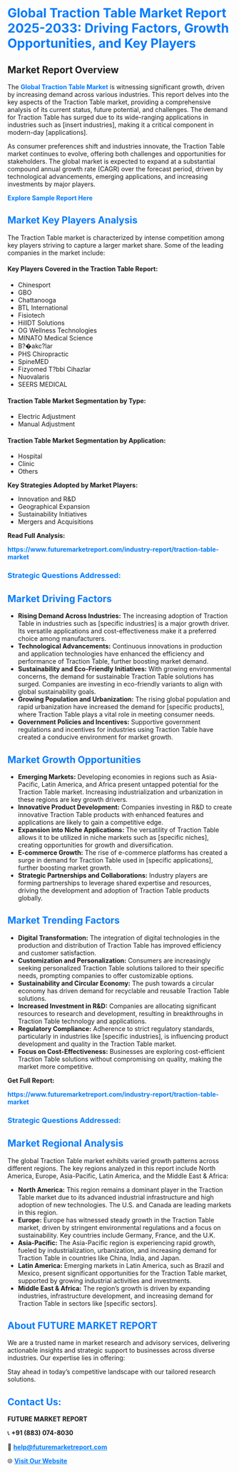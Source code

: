 <h1 style="color: #007BFF;">Global Traction Table Market Report 2025-2033: Driving Factors, Growth Opportunities, and Key Players</h1>

<section id="overview">
<h2>Market Report Overview</h2>
<p>The <a href="https://www.futuremarketreport.com/industry-report/traction-table-market" style="color: #007BFF; text-decoration: none;"><strong>Global Traction Table Market</strong></a> is witnessing significant growth, driven by increasing demand across various industries. This report delves into the key aspects of the Traction Table market, providing a comprehensive analysis of its current status, future potential, and challenges. The demand for Traction Table has surged due to its wide-ranging applications in industries such as [insert industries], making it a critical component in modern-day [applications].</p>
<p>As consumer preferences shift and industries innovate, the Traction Table market continues to evolve, offering both challenges and opportunities for stakeholders. The global market is expected to expand at a substantial compound annual growth rate (CAGR) over the forecast period, driven by technological advancements, emerging applications, and increasing investments by major players.</p>
</section>

<section id="overview">
<p><a href="https://www.futuremarketreport.com/request-sample/reportId=79323" style="color: #007BFF; text-decoration: none;"><strong>Explore Sample Report Here</strong></a></p>
</section>

<section id="key-players">
<h2 style="color: #007BFF;">Market Key Players Analysis</h2>
<p>The Traction Table market is characterized by intense competition among key players striving to capture a larger market share. Some of the leading companies in the market include:</p>
<h4>Key Players Covered in the Traction Table Report:</h4>
<ul><li>Chinesport</li><li>GBO</li><li>Chattanooga</li><li>BTL International</li><li>Fisiotech</li><li>HillDT Solutions</li><li>OG Wellness Technologies</li><li>MINATO Medical Science</li><li>B?�akc?lar</li><li>PHS Chiropractic</li><li>SpineMED</li><li>Fizyomed T?bbi Cihazlar</li><li>Nuovalaris</li><li>SEERS MEDICAL</li></ul>
<h4>Traction Table Market Segmentation by Type:</h4>
<ul><li>Electric Adjustment</li><li>Manual Adjustment</li></ul>

<h4>Traction Table Market Segmentation by Application:</h4>
<ul><li>Hospital</li><li>Clinic</li><li>Others</li></ul>
<p><strong>Key Strategies Adopted by Market Players:</strong></p>
<ul>
<li>Innovation and R&D</li>
<li>Geographical Expansion</li>
<li>Sustainability Initiatives</li>
<li>Mergers and Acquisitions</li>
</ul>
</section>

<section>
<p><strong>Read Full Analysis: </strong></p><a href="https://www.futuremarketreport.com/industry-report/traction-table-market" style="color: #007BFF; text-decoration: none;"><strong>https://www.futuremarketreport.com/industry-report/traction-table-market</strong></a>
<h3 style="color: #007BFF;">Strategic Questions Addressed:</h3>
</section>

<section id="driving-factors">
<h2 style="color: #007BFF;">Market Driving Factors</h2>
<ul>
<li><strong>Rising Demand Across Industries:</strong> The increasing adoption of Traction Table in industries such as [specific industries] is a major growth driver. Its versatile applications and cost-effectiveness make it a preferred choice among manufacturers.</li>
<li><strong>Technological Advancements:</strong> Continuous innovations in production and application technologies have enhanced the efficiency and performance of Traction Table, further boosting market demand.</li>
<li><strong>Sustainability and Eco-Friendly Initiatives:</strong> With growing environmental concerns, the demand for sustainable Traction Table solutions has surged. Companies are investing in eco-friendly variants to align with global sustainability goals.</li>
<li><strong>Growing Population and Urbanization:</strong> The rising global population and rapid urbanization have increased the demand for [specific products], where Traction Table plays a vital role in meeting consumer needs.</li>
<li><strong>Government Policies and Incentives:</strong> Supportive government regulations and incentives for industries using Traction Table have created a conducive environment for market growth.</li>
</ul>
</section>

<section id="growth-opportunities">
<h2 style="color: #007BFF;">Market Growth Opportunities</h2>
<ul>
<li><strong>Emerging Markets:</strong> Developing economies in regions such as Asia-Pacific, Latin America, and Africa present untapped potential for the Traction Table market. Increasing industrialization and urbanization in these regions are key growth drivers.</li>
<li><strong>Innovative Product Development:</strong> Companies investing in R&D to create innovative Traction Table products with enhanced features and applications are likely to gain a competitive edge.</li>
<li><strong>Expansion into Niche Applications:</strong> The versatility of Traction Table allows it to be utilized in niche markets such as [specific niches], creating opportunities for growth and diversification.</li>
<li><strong>E-commerce Growth:</strong> The rise of e-commerce platforms has created a surge in demand for Traction Table used in [specific applications], further boosting market growth.</li>
<li><strong>Strategic Partnerships and Collaborations:</strong> Industry players are forming partnerships to leverage shared expertise and resources, driving the development and adoption of Traction Table products globally.</li>
</ul>
</section>

<section id="trending-factors">
<h2 style="color: #007BFF;">Market Trending Factors</h2>
<ul>
<li><strong>Digital Transformation:</strong> The integration of digital technologies in the production and distribution of Traction Table has improved efficiency and customer satisfaction.</li>
<li><strong>Customization and Personalization:</strong> Consumers are increasingly seeking personalized Traction Table solutions tailored to their specific needs, prompting companies to offer customizable options.</li>
<li><strong>Sustainability and Circular Economy:</strong> The push towards a circular economy has driven demand for recyclable and reusable Traction Table solutions.</li>
<li><strong>Increased Investment in R&D:</strong> Companies are allocating significant resources to research and development, resulting in breakthroughs in Traction Table technology and applications.</li>
<li><strong>Regulatory Compliance:</strong> Adherence to strict regulatory standards, particularly in industries like [specific industries], is influencing product development and quality in the Traction Table market.</li>
<li><strong>Focus on Cost-Effectiveness:</strong> Businesses are exploring cost-efficient Traction Table solutions without compromising on quality, making the market more competitive.</li>
</ul>
</section>

<section>
<p><strong>Get Full Report: </strong></p><a href="https://www.futuremarketreport.com/industry-report/traction-table-market" style="color: #007BFF; text-decoration: none;"><strong>https://www.futuremarketreport.com/industry-report/traction-table-market</strong></a>
<h3 style="color: #007BFF;">Strategic Questions Addressed:</h3>
</section>


<section id="regional-analysis">
<h2 style="color: #007BFF;">Market Regional Analysis</h2>
<p>The global Traction Table market exhibits varied growth patterns across different regions. The key regions analyzed in this report include North America, Europe, Asia-Pacific, Latin America, and the Middle East & Africa:</p>
<ul>
<li><strong>North America:</strong> This region remains a dominant player in the Traction Table market due to its advanced industrial infrastructure and high adoption of new technologies. The U.S. and Canada are leading markets in this region.</li>
<li><strong>Europe:</strong> Europe has witnessed steady growth in the Traction Table market, driven by stringent environmental regulations and a focus on sustainability. Key countries include Germany, France, and the U.K.</li>
<li><strong>Asia-Pacific:</strong> The Asia-Pacific region is experiencing rapid growth, fueled by industrialization, urbanization, and increasing demand for Traction Table in countries like China, India, and Japan.</li>
<li><strong>Latin America:</strong> Emerging markets in Latin America, such as Brazil and Mexico, present significant opportunities for the Traction Table market, supported by growing industrial activities and investments.</li>
<li><strong>Middle East & Africa:</strong> The region’s growth is driven by expanding industries, infrastructure development, and increasing demand for Traction Table in sectors like [specific sectors].</li>
</ul>
</section>

<footer>
<h2 style="color: #007BFF;">About FUTURE MARKET REPORT</h2>
<p>We are a trusted name in market research and advisory services, delivering actionable insights and strategic support to businesses across diverse industries. Our expertise lies in offering:</p>

<p>Stay ahead in today’s competitive landscape with our tailored research solutions.</p>

<h2 style="color: #007BFF;">Contact Us:</h2>
<p><strong>FUTURE MARKET REPORT</strong></p>
<p>📞 <strong>+91 (883) 074-8030</strong></p>
<p>📧 <strong><a href="mailto:help@futuremarketreport.com" style="color: #007BFF;">help@futuremarketreport.com</a></strong></p>
<p>🌐 <strong><a href="https://www.futuremarketreport.com/" style="color: #007BFF;">Visit Our Website</a></strong></p>
</footer>